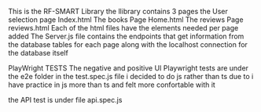 This is the RF-SMART Library 
the llibrary contains 3 pages 
  the User selection page Index.html
  The books Page Home.html
  The reviews Page reviews.html
Each of the html files have the elements needed per page added 
The Server.js file contains the endpoints that get information from the database tables for each page
along with the localhost connection for the database itself

PlayWright TESTS
The negative and positive UI Playwright tests are under the e2e folder in the test.spec.js file
i decided to do js rather than ts due to i have practice in js more than ts and felt more confortable with it 

the API test is under file api.spec.js


